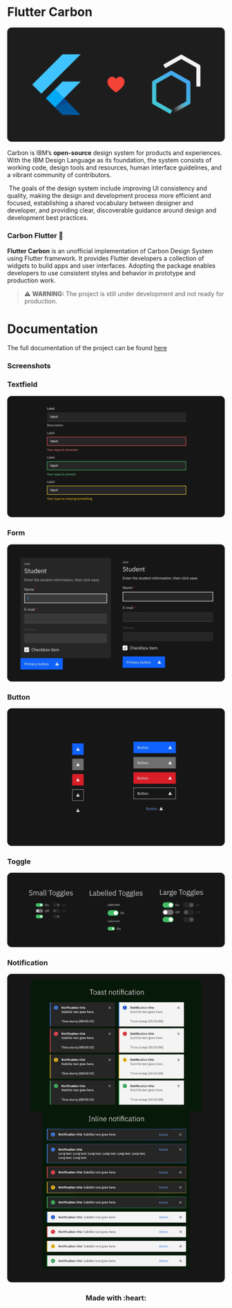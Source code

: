 # Flutter Carbon

![cover](md-assets/cover.png)

‌Carbon is IBM’s **open-source** design system for products and experiences. With the IBM Design Language as its foundation, the system consists of working code, design tools and resources, human interface guidelines, and a vibrant community of contributors.

‌
The goals of the design system include improving UI consistency and quality, making the design and development process more efficient and focused, establishing a shared vocabulary between designer and developer, and providing clear, discoverable guidance around design and development best practices.

### Carbon Flutter 💎

**Flutter Carbon** is an unofficial implementation of Carbon Design System using Flutter framework. It provides Flutter developers a collection of widgets to build apps and user interfaces. Adopting the package enables developers to use consistent styles and behavior in prototype and production work.

> ⚠️ **WARNING:** The project is still under development and not ready for production.

# Documentation

The full documentation of the project can be found [here](https://nour-eldin-shobier.gitbook.io/carbon-flutter/)

### Screenshots

### Textfield

![screenshot](md-assets/textfield.png)

### Form

![screenshot](md-assets/forms.png)

### Button

![screenshot](md-assets/buttons.png)

### Toggle

![screenshot](md-assets/toggle.png)

### Notification

![screenshot](md-assets/notification.png)

<h3 align='center'>Made with :heart:</h3>
